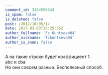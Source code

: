 ```yaml
---
comment_id: 3184556643
is_spam: false
is_deleted: false
post: /2012/10/05/1/
date: 2017-03-03T15:25:55Z
author_fullname: 'Fc Kuntsevo04'
author_nickname: 'fckuntsevo04'
author_is_anon: false
---
```


<p>А на такие строки будет коэффициент 1:<br>abc и cba<br>Но они совсем разные. Бесполезный способ.</p>
